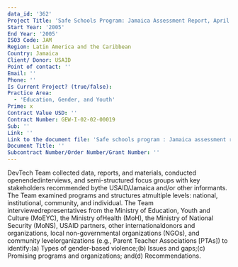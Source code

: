 ```yaml
---
data_id: '362'
Project Title: 'Safe Schools Program: Jamaica Assessment Report, April 2005'
Start Year: '2005'
End Year: '2005'
ISO3 Code: JAM
Region: Latin America and the Caribbean
Country: Jamaica
Client/ Donor: USAID
Point of contact: ''
Email: ''
Phone: ''
Is Current Project? (true/false): 
Practice Area:
  - 'Education, Gender, and Youth'
Prime: x
Contract Value USD: ''
Contract Number: GEW-I-02-02-00019
Sub: ''
Link: ''
Link to the document file: 'Safe schools program : Jamaica assessment report, April 11-22, 2005'
Document Title: ''
Subcontract Number/Order Number/Grant Number: ''
---
```


DevTech Team collected data, reports, and materials, conducted openendedinterviews, and semi-structured focus groups with key stakeholders recommended bythe USAID/Jamaica and/or other informants. The Team examined programs and structures atmultiple levels: national, institutional, community, and individual. The Team interviewedrepresentatives from the Ministry of Education, Youth and Culture (MoEYC), the Ministry ofHealth (MoH), the Ministry of National Security (MoNS), USAID partners, other internationaldonors and organizations, local non-governmental organizations (NGOs), and community levelorganizations (e.g., Parent Teacher Associations [PTAs]) to identify:(a) Types of gender-based violence;(b) Issues and gaps;(c) Promising programs and organizations; and(d) Recommendations.